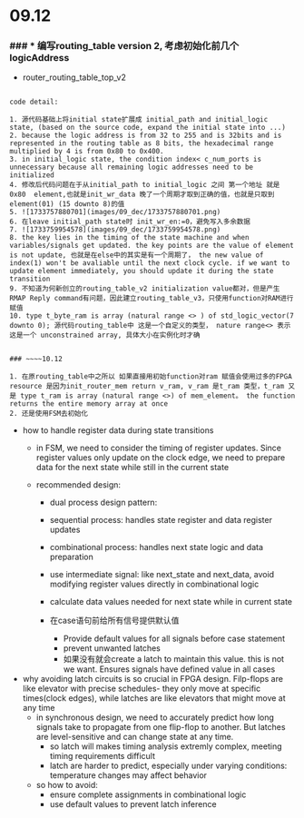 # 09.12

### ### *  编写routing_table version 2, 考虑初始化前几个logicAddress

* router_routing_table_top_v2

~~~~

code detail:

1. 源代码基础上将initial state扩展成 initial_path and initial_logic state, (based on the source code, expand the initial state into ...)
2. because the logic address is from 32 to 255 and is 32bits and is represented in the routing table as 8 bits, the hexadecimal range multiplied by 4 is from 0x80 to 0x400.
3. in initial_logic state, the condition index< c_num_ports is unnecessary because all remaining logic addresses need to be initialized
4. 修改后代码问题在于从initial_path to initial_logic 之间 第一个地址 就是0x80  element,也就是init_wr_data 晚了一个周期才取到正确的值，也就是只取到element(01) (15 downto 8)的值
5. ![1733757880701](images/09_dec/1733757880701.png)
6. 在leave initial_path state时 init_wr_en:=0，避免写入多余数据
7. ![1733759954578](images/09_dec/1733759954578.png)
8. the key lies in the timing of the state machine and when variables/signals get updated. the key points are the value of element is not update, 也就是在else中的其实是有一个周期了， the new value of index(1) won't be avaliable until the next clock cycle. if we want to update element immediately, you should update it during the state transition
9. 不知道为何新创立的routing_table_v2 initialization value都对，但是产生RMAP Reply command有问题，因此建立routing_table_v3，只使用function对RAM进行赋值
10. type t_byte_ram is array (natural range <> ) of std_logic_vector(7 downto 0); 源代码routing_table中 这是一个自定义的类型， nature range<> 表示这是一个 unconstrained array, 具体大小在实例化时才确


### ~~~~10.12

1. 在原routing_table中之所以 如果直接用初始function对ram 赋值会使用过多的FPGA resource 是因为init_router_mem return v_ram, v_ram 是t_ram 类型，t_ram 又是 type t_ram is array (natural range <>) of mem_element。 the function returns the entire memory array at once
2. 还是使用FSM去初始化
~~~~

* how to handle register data during state transitions
  * in FSM, we need to consider the timing of register updates. Since register values only update on the clock edge, we need to prepare data for the next state while still in the current state
  * recommended design:

    * dual process design pattern:
    * sequential process: handles state register and data register updates
    * combinational process: handles next state logic and data preparation
    * use intermediate signal: like next_state and next_data, avoid modifying register values directly in combinational logic
    * calculate data values needed for next state while in current state
    * 在case语句前给所有信号提供默认值

      * Provide default values for all signals before case statement
      * prevent unwanted latches
      * 如果没有就会create a latch to maintain this value. this is not we want. Ensures signals have defined value in all cases
* why avoiding latch circuits is so crucial in FPGA design. Filp-flops are like elevator with precise schedules- they only move at specific times(clock edges), while latches are like elevators that might move at any time
  * in synchronous design, we need to accurately predict how long signals take to propagate from one flip-flop to another. But latches are level-sensitive and can change state at any time.
    * so latch will makes timing analysis extremly complex, meeting timing requirements difficult
    * latch are harder to predict, especially under varying conditions: temperature changes may affect behavior
  * so how to avoid:
    * ensure complete assignments in combinational logic
    * use default values to prevent latch inference
